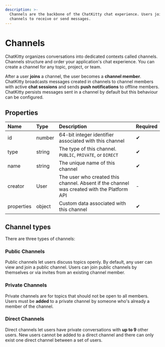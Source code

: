 ```yaml
---
description: >-
  Channels are the backbone of the ChatKitty chat experience. Users join
  channels to receive or send messages.
---
```


# Channels

ChatKitty organizes conversations into dedicated contexts called channels. Channels structure and order your application's chat experience. You can create a channel for any topic, project, or team.

After a user **joins** a channel, the user becomes a **channel member**. ChatKitty broadcasts messages created in channels to channel members with active **chat sessions** and sends **push notifications** to offline members.  ChatKitty persists messages sent in a channel by default but this behaviour can be configured.

## Properties

| Name | Type | Description | Required |
| :--- | :--- | :--- | :--- |
| id | number | 64-bit integer identifier associated with this channel | ✔ |
| type | string | The type of this channel. `PUBLIC`, `PRIVATE`, or `DIRECT` | ✔ |
| name | string | The unique name of this channel | ✔ |
| creator | User | The user who created this channel. Absent if the channel was created with the Platform API | - |
| properties | object | Custom data associated with this channel | ✔ |

## Channel types

There are three types of channels:

### Public Channels

Public channels let users discuss topics openly. By default, any user can view and join a public channel. Users can join public channels by themselves or via invites from an existing channel member.

### Private Channels

Private channels are for topics that should not be open to all members. Users must be **added** to a private channel by someone who's already a member of the channel.

### Direct Channels

 Direct channels let users have private conversations with **up to 9** other users. New users cannot be added to a direct channel and there can only exist one direct channel between a set of users.



